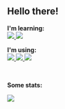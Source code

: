 ## Hello there!

**I'm learning:**
<br>
<a href="https://flutter.dev">
  <img src="https://img.shields.io/badge/Flutter-02569B?style=for-the-badge&logo=flutter&logoColor=white"/>
</a>
<a href="https://dart.dev">
  <img src="https://img.shields.io/badge/Dart-0175C2?style=for-the-badge&logo=dart&logoColor=white"/>
</a>

**I'm using:**
<br>
<a href="https://linuxmint.com">
  <img src="https://img.shields.io/badge/Linux_Mint-87CF3E?style=for-the-badge&logo=linux-mint&logoColor=white"/>
</a>
<a href="https://vscodium.com">
  <img src="https://img.shields.io/badge/VSCodium-0078D4?style=for-the-badge&logo=vscodium&logoColor=white"/>
</a>
<a href="https://signal.org">
  <img src="https://img.shields.io/badge/Signal-%23039BE5.svg?&style=for-the-badge&logo=Signal&logoColor=white"/>
</a>

<br>
  
**Some stats:**
<br>

<picture>
  <source
    srcset="https://github-readme-stats.vercel.app/api?username=iakmds&show_icons=true&theme=dark"
    media="(prefers-color-scheme: dark)"/>
  <source
    srcset="https://github-readme-stats.vercel.app/api?username=iakmds&show_icons=true"
    media="(prefers-color-scheme: light), (prefers-color-scheme: no-preference)"/>
  <img src="https://github-readme-stats.vercel.app/api?username=iakmds&show_icons=true" />
</picture>
